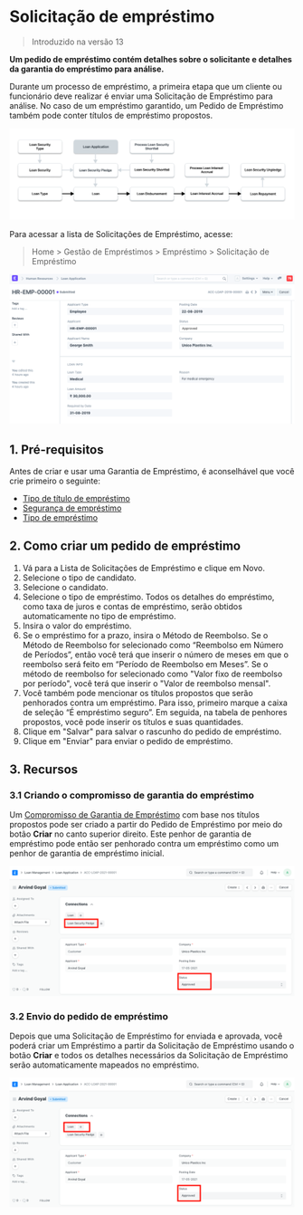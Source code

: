 # Solicitação de empréstimo



> Introduzido na versão 13


**Um pedido de empréstimo contém detalhes sobre o solicitante e detalhes da garantia do empréstimo para análise.**


Durante um processo de empréstimo, a primeira etapa que um cliente ou funcionário deve realizar é enviar uma Solicitação de Empréstimo para análise. No caso de um empréstimo garantido, um Pedido de Empréstimo também pode conter títulos de empréstimo propostos.


![Fazer solicitação de empréstimo](/files/loan-application-flow.png)


Para acessar a lista de Solicitações de Empréstimo, acesse:
> Home > Gestão de Empréstimos > Empréstimo > Solicitação de Empréstimo


![Solicitação de empréstimo](/files/loan-application.png)


## 1. Pré-requisitos


Antes de criar e usar uma Garantia de Empréstimo, é aconselhável que você crie primeiro o seguinte:


* [Tipo de título de empréstimo](/docs/pt/loan-management/loan-security-type)
* [Segurança de empréstimo](/docs/pt/loan-management/loan-security)
* [Tipo de empréstimo](/docs/pt/loan-management/loan-type)


## 2. Como criar um pedido de empréstimo


1. Vá para a Lista de Solicitações de Empréstimo e clique em Novo.
2. Selecione o tipo de candidato.
3. Selecione o candidato.
4. Selecione o tipo de empréstimo. Todos os detalhes do empréstimo, como taxa de juros e contas de empréstimo, serão obtidos automaticamente no tipo de empréstimo.
5. Insira o valor do empréstimo.
6. Se o empréstimo for a prazo, insira o Método de Reembolso. Se o Método de Reembolso for selecionado como “Reembolso em Número de Períodos”, então você terá que inserir o número de meses em que o reembolso será feito em “Período de Reembolso em Meses”. Se o método de reembolso for selecionado como "Valor fixo de reembolso por período", você terá que inserir o "Valor de reembolso mensal".
7. Você também pode mencionar os títulos propostos que serão penhorados contra um empréstimo. Para isso, primeiro marque a caixa de seleção “É empréstimo seguro”. Em seguida, na tabela de penhores propostos, você pode inserir os títulos e suas quantidades.
8. Clique em "Salvar" para salvar o rascunho do pedido de empréstimo.
9. Clique em "Enviar" para enviar o pedido de empréstimo.


## 3. Recursos


### 3.1 Criando o compromisso de garantia do empréstimo


Um [Compromisso de Garantia de Empréstimo](/docs/pt/loan-management/loan-security-pledge) com base nos títulos propostos pode ser criado a partir do Pedido de Empréstimo por meio do botão **Criar** no canto superior direito. Este penhor de garantia de empréstimo pode então ser penhorado contra um empréstimo como um penhor de garantia de empréstimo inicial.


![Solicitação de empréstimo](/files/create-loan-security-pledge.png)


### 3.2 Envio do pedido de empréstimo


Depois que uma Solicitação de Empréstimo for enviada e aprovada, você poderá criar um Empréstimo a partir da Solicitação de Empréstimo usando o botão **Criar** e todos os detalhes necessários da Solicitação de Empréstimo serão automaticamente mapeados no empréstimo.


![Solicitação de empréstimo](/files/create-loan.png)



